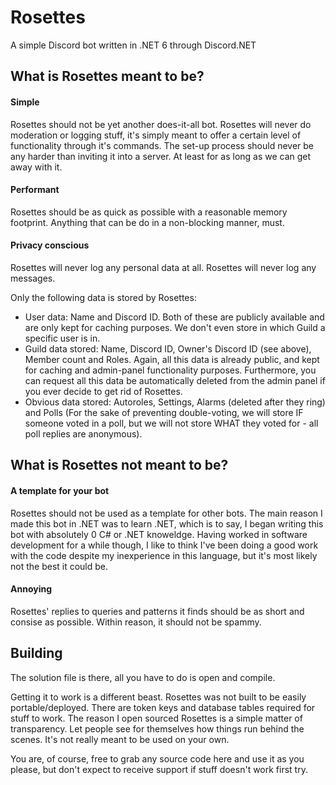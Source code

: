 # Rosettes
A simple Discord bot written in .NET 6 through Discord.NET

## What is Rosettes meant to be?

#### Simple
Rosettes should not be yet another does-it-all bot. Rosettes will never do moderation or logging stuff, it's simply meant to offer a certain level of functionality through it's commands.
The set-up process should never be any harder than inviting it into a server. At least for as long as we can get away with it.

#### Performant
Rosettes should be as quick as possible with a reasonable memory footprint. Anything that can be do in a non-blocking manner, must.

#### Privacy conscious
Rosettes will never log any personal data at all. Rosettes will never log any messages.

Only the following data is stored by Rosettes:
- User data: Name and Discord ID. Both of these are publicly available and are only kept for caching purposes. We don't even store in which Guild a specific user is in.
- Guild data stored: Name, Discord ID, Owner's Discord ID (see above), Member count and Roles. Again, all this data is already public, and kept for caching and admin-panel functionality purposes. Furthermore, you can request all this data be automatically deleted from the admin panel if you ever decide to get rid of Rosettes.
- Obvious data stored: Autoroles, Settings, Alarms (deleted after they ring) and Polls (For the sake of preventing double-voting, we will store IF someone voted in a poll, but we will not store WHAT they voted for - all poll replies are anonymous).

## What is Rosettes not meant to be?

#### A template for your bot
Rosettes should not be used as a template for other bots. The main reason I made this bot in .NET was to learn .NET, which is to say, I began writing this bot with absolutely 0 C# or .NET knoweldge.
Having worked in software development for a while though, I like to think I've been doing a good work with the code despite my inexperience in this language, but it's most likely not the best it could be.

#### Annoying
Rosettes' replies to queries and patterns it finds should be as short and consise as possible.
Within reason, it should not be spammy.

## Building
The solution file is there, all you have to do is open and compile.

Getting it to work is a different beast. Rosettes was not built to be easily portable/deployed. There are token keys and database tables required for stuff to work.
The reason I open sourced Rosettes is a simple matter of transparency. Let people see for themselves how things run behind the scenes. It's not really meant to be used on your own.

You are, of course, free to grab any source code here and use it as you please, but don't expect to receive support if stuff doesn't work first try.
